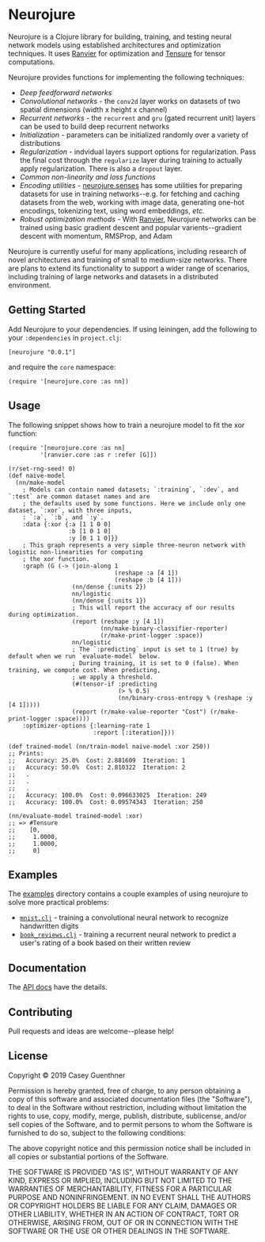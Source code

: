# Neurojure

Neurojure is a Clojure library for building, training, and testing neural network models using established
architectures and optimization techniques. It uses [Ranvier](https://github.com/cguenthner/ranvier) for
optimization and [Tensure](https://github.com/cguenthner/tensure) for tensor computations.

Neurojure provides functions for implementing the following techniques:

- _Deep feedforward networks_
- _Convolutional networks_ - the `conv2d` layer works on datasets of two spatial dimensions (width x height x
  channel)
- _Recurrent networks_ - the `recurrent` and `gru` (gated recurrent unit) layers can be used to build deep
  recurrent networks
- _Initialization_ - parameters can be initialized randomly over a variety of distributions
- _Regularization_ - indvidual layers support options for regularization. Pass the final cost through the
  `regularize` layer during training to actually apply regularization. There is also a `dropout` layer.
- _Common non-linearity and loss functions_
- _Encoding utilities_ - [neurojure.senses](https://cguenthner.github.io/neurojure/docs/neurojure.senses.html)
  has some utilities for preparing datasets for use in training networks--e.g. for fetching and caching
  datasets from the web, working with image data, generating one-hot encodings, tokenizing text, using word
  embeddings, _etc._
- _Robust optimization methods_ - With [Ranvier](https://github.com/cguenthner/ranvier), Neurojure networks
  can be trained using basic gradient descent and popular varients--gradient descent with momentum, RMSProp,
  and Adam

Neurojure is currently useful for many applications, including research of novel architectures and training of
small to medium-size networks. There are plans to extend its functionality to support a wider range of
scenarios, including training of large networks and datasets in a distributed environment.

## Getting Started

Add Neurojure to your dependencies. If using leiningen, add the following to your `:dependencies` in
`project.clj`:

```
[neurojure "0.0.1"]
```

and require the `core` namespace:

```
(require '[neurojure.core :as nn])
```

## Usage

The following snippet shows how to train a neurojure model to fit the xor function:

```
(require '[neurojure.core :as nn]
         '[ranvier.core :as r :refer [G]])

(r/set-rng-seed! 0)
(def naive-model
  (nn/make-model
    ; Models can contain named datasets; `:training`, `:dev`, and `:test` are common dataset names and are
    ; the defaults used by some functions. Here we include only one dataset, `:xor`, with three inputs,
    : `:a`, `:b`, and `:y`.
    :data {:xor {:a [1 1 0 0]
                 :b [1 0 1 0]
                 :y [0 1 1 0]}}
    ; This graph represents a very simple three-neuron network with logistic non-linearities for computing
    ; the xor function.
    :graph (G (-> (join-along 1
                              (reshape :a [4 1])
                              (reshape :b [4 1]))
                  (nn/dense {:units 2})
                  nn/logistic
                  (nn/dense {:units 1})
                  ; This will report the accuracy of our results during optimization.
                  (report (reshape :y [4 1])
                          (nn/make-binary-classifier-reporter)
                          (r/make-print-logger :space))
                  nn/logistic
                  ; The `:predicting` input is set to 1 (true) by default when we run `evaluate-model` below.
                  ; During training, it is set to 0 (false). When training, we compute cost. When predicting,
                  ; we apply a threshold.
                  (#(tensor-if :predicting
                               (> % 0.5)
                               (nn/binary-cross-entropy % (reshape :y [4 1]))))
                  (report (r/make-value-reporter "Cost") (r/make-print-logger :space))))
    :optimizer-options {:learning-rate 1
                        :report [:iteration]}))

(def trained-model (nn/train-model naive-model :xor 250))
;; Prints:
;;   Accuracy: 25.0%  Cost: 2.881609  Iteration: 1
;;   Accuracy: 50.0%  Cost: 2.810322  Iteration: 2
;;   .
;;   .
;;   .
;;   Accuracy: 100.0%  Cost: 0.096633025  Iteration: 249
;;   Accuracy: 100.0%  Cost: 0.09574343  Iteration: 250

(nn/evaluate-model trained-model :xor)
;; => #Tensure
;;    [0,
;;     1.0000,
;;     1.0000,
;;     0]
```

## Examples

The [examples](https://github.com/cguenthner/neurojure/tree/master/src/examples) directory contains a couple
examples of using neurojure to solve more practical problems:

- [`mnist.clj`](https://github.com/cguenthner/neurojure/tree/master/src/examples/mnist.clj) - training a
  convolutional neural network to recognize handwritten digits
- [`book_reviews.clj`](https://github.com/cguenthner/neurojure/tree/master/src/examples/book_reviews.clj) -
  training a recurrent neural network to predict a user's rating of a book based on their written review

## Documentation

The [API docs](https://cguenthner.github.io/neurojure/docs/index.html) have the details.

## Contributing

Pull requests and ideas are welcome--please help!

## License

Copyright © 2019 Casey Guenthner

Permission is hereby granted, free of charge, to any person obtaining a copy of this software and associated
documentation files (the "Software"), to deal in the Software without restriction, including without
limitation the rights to use, copy, modify, merge, publish, distribute, sublicense, and/or sell copies of the
Software, and to permit persons to whom the Software is furnished to do so, subject to the following
conditions:

The above copyright notice and this permission notice shall be included in all copies or substantial portions
of the Software.

THE SOFTWARE IS PROVIDED "AS IS", WITHOUT WARRANTY OF ANY KIND, EXPRESS OR IMPLIED, INCLUDING BUT NOT LIMITED
TO THE WARRANTIES OF MERCHANTABILITY, FITNESS FOR A PARTICULAR PURPOSE AND NONINFRINGEMENT. IN NO EVENT SHALL
THE AUTHORS OR COPYRIGHT HOLDERS BE LIABLE FOR ANY CLAIM, DAMAGES OR OTHER LIABILITY, WHETHER IN AN ACTION OF
CONTRACT, TORT OR OTHERWISE, ARISING FROM, OUT OF OR IN CONNECTION WITH THE SOFTWARE OR THE USE OR OTHER
DEALINGS IN THE SOFTWARE.

